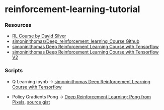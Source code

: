 # reinforcement-learning-tutorial


### Resources

* [RL Course by David Silver](https://www.youtube.com/watch?v=2pWv7GOvuf0&list=PLqYmG7hTraZBiG_XpjnPrSNw-1XQaM_gB)
* [simoninithomas/Deep_reinforcement_learning_Course Github](https://github.com/simoninithomas/Deep_reinforcement_learning_Course)
* [simoninithomas Deep Reinforcement Learning Course with Tensorflow](https://www.freecodecamp.org/news/an-introduction-to-deep-q-learning-lets-play-doom-54d02d8017d8/)
* [simoninithomas Deep Reinforcement Learning Course with Tensorflow V2](https://simoninithomas.github.io/deep-rl-course/)   



### Scripts 

* Q Learning.ipynb -> [simoninithomas Deep Reinforcement Learning Course with Tensorflow](https://www.freecodecamp.org/news/an-introduction-to-deep-q-learning-lets-play-doom-54d02d8017d8/)

* Policy Gradients Pong  -> [Deep Reinforcement Learning: Pong from Pixels](http://karpathy.github.io/2016/05/31/rl/), [source gist](https://gist.github.com/karpathy/a4166c7fe253700972fcbc77e4ea32c5)



